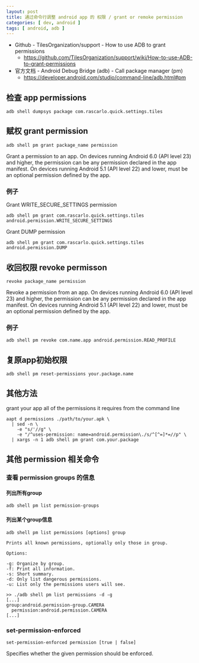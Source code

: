 ```yaml
---
layout: post
title: 通过命令行调整 android app 的 权限 / grant or remoke permission
categories: [ dev, android ]
tags: [ android, adb ]
---
```


* Github - TilesOrganization/support - How to use ADB to grant permissions
  * <https://github.com/TilesOrganization/support/wiki/How-to-use-ADB-to-grant-permissions>
* 官方文档 - Android Debug Bridge (adb) - Call package manager (pm)
  * <https://developer.android.com/studio/command-line/adb.html#pm>



## 检查 app permissions

~~~ shell
adb shell dumpsys package com.rascarlo.quick.settings.tiles
~~~



## 赋权 grant permission

`adb shell pm grant package_name permission`

Grant a permission to an app. On devices running Android 6.0 (API level 23) and higher, the permission can be any permission declared in the app manifest. On devices running Android 5.1 (API level 22) and lower, must be an optional permission defined by the app.

### 例子

Grant WRITE_SECURE_SETTINGS permission

~~~ shell
adb shell pm grant com.rascarlo.quick.settings.tiles android.permission.WRITE_SECURE_SETTINGS
~~~

Grant DUMP permission

~~~ shell
adb shell pm grant com.rascarlo.quick.settings.tiles android.permission.DUMP
~~~




## 收回权限 revoke permisson

`revoke package_name permission`

Revoke a permission from an app. On devices running Android 6.0 (API level 23) and higher, the permission can be any permission declared in the app manifest. On devices running Android 5.1 (API level 22) and lower, must be an optional permission defined by the app.


### 例子

~~~
adb shell pm revoke com.name.app android.permission.READ_PROFILE
~~~



## 复原app初始权限

~~~
adb shell pm reset-permissions your.package.name
~~~


## 其他方法

grant your app all of the permissions it requires from the command line

~~~ shell
aapt d permissions ./path/to/your.apk \
  | sed -n \
    -e "s/'//g" \
    -e "/^uses-permission: name=android.permission\./s/^[^=]*=//p" \
  | xargs -n 1 adb shell pm grant com.your.package
~~~







## 其他 permission 相关命令



### 查看 permission groups 的信息

#### 列出所有group

~~~
adb shell pm list permission-groups
~~~

#### 列出某个group信息

~~~
adb shell pm list permissions [options] group

Prints all known permissions, optionally only those in group.

Options:

-g: Organize by group.
-f: Print all information.
-s: Short summary.
-d: Only list dangerous permissions.
-u: List only the permissions users will see.
~~~


~~~
>> ./adb shell pm list permissions -d -g
[...]
group:android.permission-group.CAMERA
  permission:android.permission.CAMERA
[...]
~~~





### set-permission-enforced

`set-permission-enforced permission [true | false]`

Specifies whether the given permission should be enforced.



